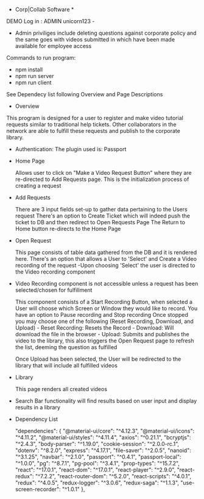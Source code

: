  
* Corp|Collab Software *

DEMO Log in : ADMIN unicorn123 - 

* Admin priviliges include deleting questions against corporate policy and the same goes with videos submitted in which have been made available for employee access

Commands to run program:
* npm install
* npm run server
* npm run client

See Dependecy list following Overview and Page Descriptions

- Overview

This program is designed for a user to register and make video tutorial requests similar to traditional help tickets. Other collaborators in the network are able to fulfill these requests and publish to the corporate library.

- Authentication: The plugin used is: Passport

- Home Page

    Allows user to click on "Make a Video Request Button" where they are re-directed to
    Add Requests page. This is the initialization process of creating a request

- Add Requests

    There are 3 input fields set-up to gather data pertaining to the Users request
    There's an option to Create Ticket which will indeed push the ticket to DB and then redirect to Open Requests Page
    The Return to Home button re-directs to the Home Page

- Open Request

    This page consists of table data gathered from the DB and it is rendered here. 
    There's an option that allows a User to 'Select' and Create a Video recording of the request
    -Upon choosing 'Select' the user is directed to the Video recording component
    
- Video Recording component is not accessible unless a request has been selected/chosen for fulfillment

    This component consists of a Start Recording Button, when selected a User will choose which Screen or Window they 
    would like to record.
    You have an option to Pause recording and Stop recording
    Once stopped you may choose one of the following (Reset Recording, Download, and Upload)
        - Reset Recording: Resets the Record
        - Download: Will download the file in the browser
        - Upload: Submits and publishes the video to the library, this also triggers the Open Request page to refresh the list, deeming the question as fulfilled 
          
    Once Upload has been selected, the User will be redirected to the library that will include all fulfilled videos

- Library

    This page renders all created videos

- Search Bar functionality will find results based on user input and display results in a library


- Dependency List

  "dependencies": {
    "@material-ui/core": "^4.12.3",
    "@material-ui/icons": "^4.11.2",
    "@material-ui/styles": "^4.11.4",
    "axios": "^0.21.1",
    "bcryptjs": "^2.4.3",
    "body-parser": "^1.19.0",
    "cookie-session": "^2.0.0-rc.1",
    "dotenv": "^8.2.0",
    "express": "^4.17.1",
    "file-saver": "^2.0.5",
    "nanoid": "^3.1.25",
    "navbar": "^2.1.0",
    "passport": "^0.4.1",
    "passport-local": "^1.0.0",
    "pg": "^8.7.1",
    "pg-pool": "^3.4.1",
    "prop-types": "^15.7.2",
    "react": "^17.0.1",
    "react-dom": "^17.0.1",
    "react-player": "^2.9.0",
    "react-redux": "^7.2.2",
    "react-router-dom": "^5.2.0",
    "react-scripts": "^4.0.1",
    "redux": "^4.0.5",
    "redux-logger": "^3.0.6",
    "redux-saga": "^1.1.3",
    "use-screen-recorder": "^1.0.1"
  },

